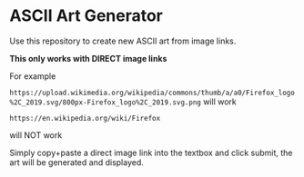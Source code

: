 # ASCII Art Generator

Use this repository to create new ASCII art from image links. 

**This only works with DIRECT image links**

For example 

``https://upload.wikimedia.org/wikipedia/commons/thumb/a/a0/Firefox_logo%2C_2019.svg/800px-Firefox_logo%2C_2019.svg.png``
will work 

``https://en.wikipedia.org/wiki/Firefox``

will NOT work

Simply copy+paste a direct image link into the textbox and click submit, the art will be generated and displayed.
